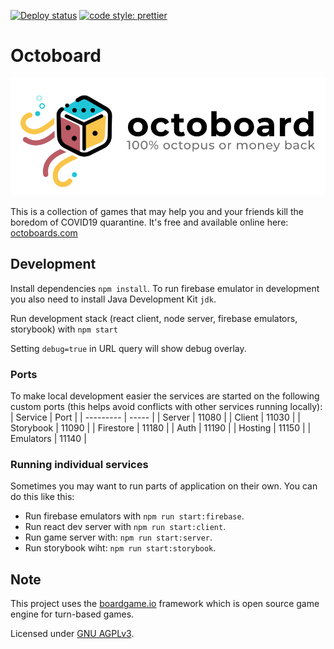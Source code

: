 [![Deploy status](https://github.com/mavend/octoboard/actions/workflows/master.yml/badge.svg?branch=master)](https://octoboards.com/)
[![code style: prettier](https://img.shields.io/badge/code_style-prettier-ff69b4.svg?style=flat-square)](https://github.com/prettier/prettier)

# Octoboard

[![Octoboard banner](.github/banner.png)](https://octoboards.com/)

This is a collection of games that may help you and your friends kill the boredom of COVID19 quarantine. It's free and available online here: [octoboards.com](https://octoboards.com)

## Development

Install dependencies `npm install`. To run firebase emulator in development you also need to install Java Development Kit `jdk`.

Run development stack (react client, node server, firebase emulators, storybook) with `npm start`

Setting `debug=true` in URL query will show debug overlay.

### Ports

To make local development easier the services are started on the following custom ports (this helps avoid conflicts with other services running locally):
| Service | Port |
| --------- | ----- |
| Server | 11080 |
| Client | 11030 |
| Storybook | 11090 |
| Firestore | 11180 |
| Auth | 11190 |
| Hosting | 11150 |
| Emulators | 11140 |

### Running individual services

Sometimes you may want to run parts of application on their own. You can do this like this:

- Run firebase emulators with `npm run start:firebase`.
- Run react dev server with `npm run start:client`.
- Run game server with: `npm run start:server`.
- Run storybook wiht: `npm run start:storybook`.

## Note

This project uses the [boardgame.io](https://boardgame.io) framework which is open source game engine for turn-based games.

Licensed under [GNU AGPLv3](https://choosealicense.com/licenses/agpl-3.0/).

